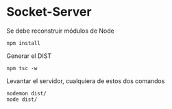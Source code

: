 # Socket-Server

Se debe reconstruir módulos de Node
```
npm install
```

Generar el DIST

```
npm tsc -w
```

Levantar el servidor, cualquiera de estos dos comandos

```
nodemon dist/
node dist/
```
